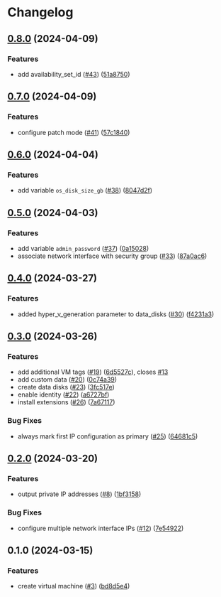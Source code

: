 # Changelog

## [0.8.0](https://github.com/equinor/terraform-azurerm-vm/compare/v0.7.0...v0.8.0) (2024-04-09)


### Features

* add availability_set_id ([#43](https://github.com/equinor/terraform-azurerm-vm/issues/43)) ([51a8750](https://github.com/equinor/terraform-azurerm-vm/commit/51a8750cb9a1efe23865f4af54c3dfea849b6b88))

## [0.7.0](https://github.com/equinor/terraform-azurerm-vm/compare/v0.6.0...v0.7.0) (2024-04-09)


### Features

* configure patch mode ([#41](https://github.com/equinor/terraform-azurerm-vm/issues/41)) ([57c1840](https://github.com/equinor/terraform-azurerm-vm/commit/57c18403590322dfc41454dbf905c91501e82423))

## [0.6.0](https://github.com/equinor/terraform-azurerm-vm/compare/v0.5.0...v0.6.0) (2024-04-04)


### Features

* add variable `os_disk_size_gb` ([#38](https://github.com/equinor/terraform-azurerm-vm/issues/38)) ([8047d2f](https://github.com/equinor/terraform-azurerm-vm/commit/8047d2f67d6a1feae66a0147f26334a162c847d4))

## [0.5.0](https://github.com/equinor/terraform-azurerm-vm/compare/v0.4.0...v0.5.0) (2024-04-03)


### Features

* add variable `admin_password` ([#37](https://github.com/equinor/terraform-azurerm-vm/issues/37)) ([0a15028](https://github.com/equinor/terraform-azurerm-vm/commit/0a15028f07af498f0b2910e24fbf0a9c0c1d85cd))
* associate network interface with security group ([#33](https://github.com/equinor/terraform-azurerm-vm/issues/33)) ([87a0ac6](https://github.com/equinor/terraform-azurerm-vm/commit/87a0ac633f7bba00f21f569adc32e17f0627c8c4))

## [0.4.0](https://github.com/equinor/terraform-azurerm-vm/compare/v0.3.0...v0.4.0) (2024-03-27)


### Features

* added hyper_v_generation parameter to data_disks ([#30](https://github.com/equinor/terraform-azurerm-vm/issues/30)) ([f4231a3](https://github.com/equinor/terraform-azurerm-vm/commit/f4231a3b445f88176908160f95b52cda3711dd60))

## [0.3.0](https://github.com/equinor/terraform-azurerm-vm/compare/v0.2.0...v0.3.0) (2024-03-26)


### Features

* add additional VM tags ([#19](https://github.com/equinor/terraform-azurerm-vm/issues/19)) ([6d5527c](https://github.com/equinor/terraform-azurerm-vm/commit/6d5527c9f8b0ada75e77991fc82054c6bfd730ea)), closes [#13](https://github.com/equinor/terraform-azurerm-vm/issues/13)
* add custom data ([#20](https://github.com/equinor/terraform-azurerm-vm/issues/20)) ([0c74a39](https://github.com/equinor/terraform-azurerm-vm/commit/0c74a39e1afaded3091ca25d95e91547c8aef124))
* create data disks ([#23](https://github.com/equinor/terraform-azurerm-vm/issues/23)) ([3fc517e](https://github.com/equinor/terraform-azurerm-vm/commit/3fc517eaa20f3922752b82622a82c10d2d5c232b))
* enable identity ([#22](https://github.com/equinor/terraform-azurerm-vm/issues/22)) ([a6727bf](https://github.com/equinor/terraform-azurerm-vm/commit/a6727bf6f693b9464af30944886b156ce13d52c5))
* install extensions ([#26](https://github.com/equinor/terraform-azurerm-vm/issues/26)) ([7a67117](https://github.com/equinor/terraform-azurerm-vm/commit/7a67117105966dbe9010f2ace35e4dc2c5b2d96c))


### Bug Fixes

* always mark first IP configuration as primary ([#25](https://github.com/equinor/terraform-azurerm-vm/issues/25)) ([64681c5](https://github.com/equinor/terraform-azurerm-vm/commit/64681c528bc3ecc0eb180e093596077f1a9f80ba))

## [0.2.0](https://github.com/equinor/terraform-azurerm-vm/compare/v0.1.0...v0.2.0) (2024-03-20)


### Features

* output private IP addresses ([#8](https://github.com/equinor/terraform-azurerm-vm/issues/8)) ([1bf3158](https://github.com/equinor/terraform-azurerm-vm/commit/1bf31583121753ffb98496cd8bd60d8ae8502e22))


### Bug Fixes

* configure multiple network interface IPs ([#12](https://github.com/equinor/terraform-azurerm-vm/issues/12)) ([7e54922](https://github.com/equinor/terraform-azurerm-vm/commit/7e54922abc416f1e05135740b18fb0735403cb85))

## 0.1.0 (2024-03-15)


### Features

* create virtual machine ([#3](https://github.com/equinor/terraform-azurerm-vm/issues/3)) ([bd8d5e4](https://github.com/equinor/terraform-azurerm-vm/commit/bd8d5e45d47220aba77054a5e31eed1dbaf0689e))
